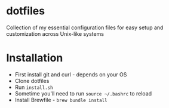# dotfiles
Collection of my essential configuration files for easy setup and customization across Unix-like systems

# Installation
- First install git and curl - depends on your OS
- Clone dotfiles
- Run `install.sh`
- Sometime you'll need to run `source ~/.bashrc` to reload
- Install Brewfile - `brew bundle install`
